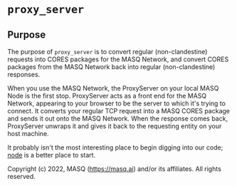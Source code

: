 # `proxy_server`

## Purpose
The purpose of `proxy_server` is to convert regular (non-clandestine) requests into CORES packages for the MASQ Network,
and convert CORES packages from the MASQ Network back into regular (non-clandestine) responses.

When you use the MASQ Network, the ProxyServer on your local MASQ Node is the first stop.
ProxyServer acts as a front end for the MASQ Network, appearing to your browser to be the server
to which it's trying to connect. It converts your regular TCP request into a MASQ CORES package and sends it out 
onto the MASQ Network. When the response comes back, ProxyServer unwraps it and gives it back to the requesting entity 
on your host machine.

It probably isn't the most interesting place to begin digging into our code;
[node](https://github.com/MASQ-Project/Node/tree/master/node)
is a better place to start.

Copyright (c) 2022, MASQ (https://masq.ai) and/or its affiliates. All rights reserved.
